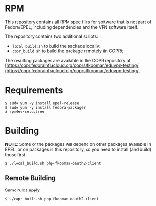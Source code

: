 # RPM 

This repository contains all RPM spec files for software that is not part 
of Fedora/EPEL, including dependencies and the VPN software itself.

The repository contains two additional scripts:

* `local_build.sh` to build the package locally;
* `copr_build.sh` to build the package remotely (in COPR);

The resulting packages are available in the COPR repository at 
[https://copr.fedorainfracloud.org/coprs/fkooman/eduvpn-testing/](https://copr.fedorainfracloud.org/coprs/fkooman/eduvpn-testing/).

# Requirements

    $ sudo yum -y install epel-release
    $ sudo yum -y install fedora-packager
    $ rpmdev-setuptree

# Building

**NOTE**: Some of the packages will depend on other packages available in EPEL, 
or on packages in this repository, so you need to install (and build) those 
first.

    $ ./local_build.sh php-fkooman-oauth2-client

## Remote Building

Same rules apply.

    $ ./copr_build.sh php-fkooman-oauth2-client
